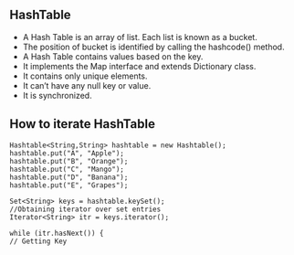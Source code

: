 ## HashTable- A Hash Table is an array of list. Each list is known as a bucket.- The position of bucket is identified by calling the hashcode() method.- A Hash Table contains values based on the key.- It implements the Map interface and extends Dictionary class.- It contains only unique elements.- It can’t have any null key or value.- It is synchronized.## How to iterate HashTable```Hashtable<String,String> hashtable = new Hashtable();hashtable.put("A", "Apple");hashtable.put("B", "Orange");hashtable.put("C", "Mango");hashtable.put("D", "Banana");hashtable.put("E", "Grapes");Set<String> keys = hashtable.keySet();//Obtaining iterator over set entriesIterator<String> itr = keys.iterator();while (itr.hasNext()) {// Getting Key```